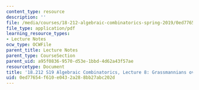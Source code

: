 ```yaml
---
content_type: resource
description: ''
file: /media/courses/18-212-algebraic-combinatorics-spring-2019/0ed77654f610e0432a288bb27abc202d_MIT18_212S19_lec8.pdf
file_type: application/pdf
learning_resource_types:
- Lecture Notes
ocw_type: OCWFile
parent_title: Lecture Notes
parent_type: CourseSection
parent_uid: a95f0836-9570-d53e-1bbd-4d62a43f57ae
resourcetype: Document
title: '18.212 S19 Algebraic Combinatorics, Lecture 8: Grassmannians over finite fields'
uid: 0ed77654-f610-e043-2a28-8bb27abc202d
---
```

